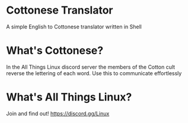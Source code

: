# Cottonese Translator
A simple English to Cottonese translator written in Shell

# What's Cottonese? 
In the All Things Linux discord server the members of the Cotton cult reverse the lettering of each word. Use this to communicate effortlessly 

# What's All Things Linux?
Join and find out! https://discord.gg/Linux
